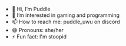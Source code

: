 - 👋 Hi, I’m Puddle
- 👀 I’m interested in gaming and programming
- 📫 How to reach me: puddle_uwu on discord
- 😄 Pronouns: she/her
- ⚡ Fun fact: I'm stoopid

<!---
Puddle-UwU/Puddle-UwU is a ✨ special ✨ repository because its `README.md` (this file) appears on your GitHub profile.
You can click the Preview link to take a look at your changes.
--->
